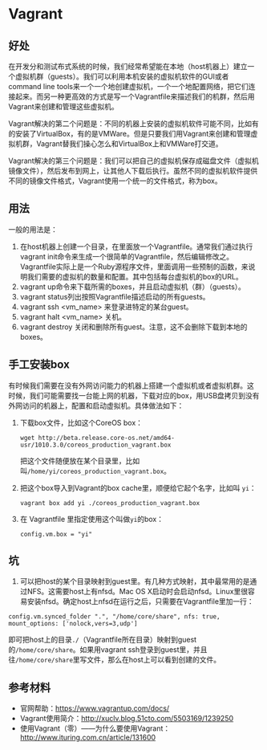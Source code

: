 # Vagrant

## 好处

在开发分和测试布式系统的时候，我们经常希望能在本地（host机器上）建立一个虚拟机群（guests）。我们可以利用本机安装的虚拟机软件的GUI或者command line tools来一个一个地创建虚拟机，一个一个地配置网络，把它们连接起来。而另一种更高效的方式是写一个Vagrantfile来描述我们的机群，然后用Vagrant来创建和管理这些虚拟机。

Vagrant解决的第二个问题是：不同的机器上安装的虚拟机软件可能不同，比如有的安装了VirtualBox，有的是VMWare。但是只要我们用Vagrant来创建和管理虚拟机群，Vagrant替我们操心怎么和VirtualBox上和VMWare打交道。

Vagrant解决的第三个问题是：我们可以把自己的虚拟机保存成磁盘文件（虚拟机镜像文件），然后发布到网上，让其他人下载后执行。虽然不同的虚拟机软件提供不同的镜像文件格式，Vagrant使用一个统一的文件格式，称为box。

## 用法

一般的用法是：

1. 在host机器上创建一个目录，在里面放一个Vagrantfile。通常我们通过执行vagrant init命令来生成一个很简单的Vagrantfile，然后编辑修改之。Vagrantfile实际上是一个Ruby源程序文件，里面调用一些预制的函数，来说明我们需要的虚拟机的数量和配置。其中包括每台虚拟机的box的URL。
1. vagrant up命令来下载所需的boxes，并且启动虚拟机（群）（guests）。
1. vagrant status列出按照Vagrantfile描述启动的所有guests。
1. vagrant ssh <vm_name> 来登录进特定的某台guest。
1. vagrant halt <vm_name> 关机。
1. vagrant destroy 关闭和删除所有guest。注意，这不会删除下载到本地的boxes。

## 手工安装box

有时候我们需要在没有外网访问能力的机器上搭建一个虚拟机或者虚拟机群。这
时候，我们可能需要找一台能上网的机器，下载对应的box，用USB盘拷贝到没有
外网访问的机器上，配置和启动虚拟机。具体做法如下：

1. 下载box文件，比如这个CoreOS box：

   ```
   wget http://beta.release.core-os.net/amd64-usr/1010.3.0/coreos_production_vagrant.box
   ```

   把这个文件随便放在某个目录里，比如叫`/home/yi/coreos_production_vagrant.box`。

1. 把这个box导入到Vagrant的box cache里，顺便给它起个名字，比如叫 `yi`：

   ```
   vagrant box add yi ./coreos_production_vagrant.box
   ```

1. 在 Vagrantfile 里指定使用这个叫做`yi`的box：

   ```
   config.vm.box = "yi"
   ```

## 坑

1. 可以把host的某个目录映射到guest里。有几种方式映射，其中最常用的是通过NFS。这需要host上有nfsd。Mac OS X启动时会启动nfsd。Linux里很容易安装nfsd。确定host上nfsd在运行之后，只需要在Vagrantfile里加一行：

```
config.vm.synced_folder ".", "/home/core/share", nfs: true, mount_options: ['nolock,vers=3,udp']
```

即可把host上的目录`./`（Vagrantfile所在目录）映射到guest的`/home/core/share`。如果用vagrant ssh登录到guest里，并且往`/home/core/share`里写文件，那么在host上可以看到创建的文件。

## 参考材料

* 官网帮助：https://www.vagrantup.com/docs/
* Vagrant使用简介：http://xuclv.blog.51cto.com/5503169/1239250
* 使用Vagrant（零）——为什么要使用Vagrant：http://www.ituring.com.cn/article/131600
